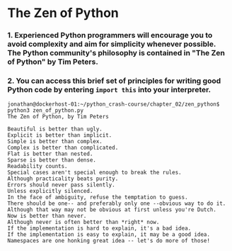 # The Zen of Python

### 1. Experienced Python programmers will encourage you to avoid complexity and aim for simplicity whenever possible. The Python community's philosophy is contained in "The Zen of Python" by Tim Peters. 

### 2. You can access this brief set of principles for writing good Python code by entering `import this` into your interpreter.

```
jonathan@dockerhost-01:~/python_crash-course/chapter_02/zen_python$ python3 zen_of_python.py
The Zen of Python, by Tim Peters

Beautiful is better than ugly.
Explicit is better than implicit.
Simple is better than complex.
Complex is better than complicated.
Flat is better than nested.
Sparse is better than dense.
Readability counts.
Special cases aren't special enough to break the rules.
Although practicality beats purity.
Errors should never pass silently.
Unless explicitly silenced.
In the face of ambiguity, refuse the temptation to guess.
There should be one-- and preferably only one --obvious way to do it.
Although that way may not be obvious at first unless you're Dutch.
Now is better than never.
Although never is often better than *right* now.
If the implementation is hard to explain, it's a bad idea.
If the implementation is easy to explain, it may be a good idea.
Namespaces are one honking great idea -- let's do more of those!
```